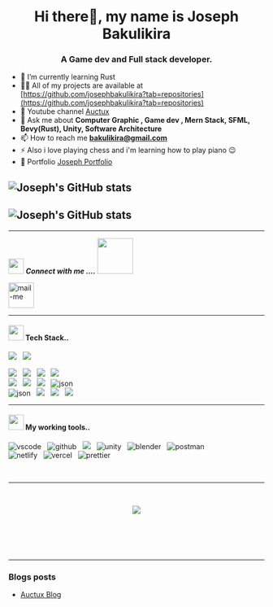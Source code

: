 <h1 align="center">Hi there👋, my name is Joseph Bakulikira</h1>
<h3 align="center">A Game dev and Full stack developer.</h3>

- 🌱 I’m currently learning Rust
- 👨‍💻 All of my projects are available at [https://github.com/josephbakulikira?tab=repositories](https://github.com/josephbakulikira?tab=repositories)
- 📝 Youtube channel [Auctux](https://www.youtube.com/@Auctux)
- 💬 Ask me about **Computer Graphic , Game dev , Mern Stack, SFML, Bevy(Rust), Unity, Software Architecture**
- 📫 How to reach me **bakulikira@gmail.com**
- ⚡ Also i love playing chess and i'm learning how to play piano 😉
- 🔭 Portfolio [Joseph Portfolio](https://josephbakulikira.vercel.app/)

![Joseph's GitHub stats](https://github-readme-stats.vercel.app/api?username=josephbakulikira&theme=dark&show_icons=true)
---
![Joseph's GitHub stats](https://github-readme-stats.vercel.app/api/top-langs?username=josephbakulikira&theme=dark&show_icons=true)
---

 <hr>

<img src="https://media.giphy.com/media/iY8CRBdQXODJSCERIr/giphy.gif" width="30px">&nbsp;***Connect with me ....*** 
<img src='https://raw.githubusercontent.com/ShahriarShafin/ShahriarShafin/main/Assets/handshake.gif' width="70px">
  <p>
 
 

  <a title="bakulikiraj@gmail.com" href="mailto:abhishekpandey10082002@gmail.com" target="blank"><img align="center"  src="https://cdn-icons-png.flaticon.com/128/888/888853.png"  width="50px"   alt="mail-me" /></a>&emsp;
<br>

 <hr>
 <h4><img src="https://media.giphy.com/media/iY8CRBdQXODJSCERIr/giphy.gif" width="30px">&nbsp;Tech Stack..</h4>
<p >
<img src="https://img.shields.io/badge/python%20-%231572B6.svg?&style=for-the-badge&logo=python&logoColor=white" />&nbsp;&nbsp;
<img src="https://img.shields.io/badge/csharp%20-%2fe3ff26.svg?&style=for-the-badge&logo=csharp&logoColor=white" />&nbsp;&nbsp;
  
 <img src="https://img.shields.io/badge/html5%20-%23e34f26.svg?&style=for-the-badge&logo=html5&logoColor=white" />&nbsp;&nbsp;
 <img src="https://img.shields.io/badge/css3%20-%231572B6.svg?&style=for-the-badge&logo=css3&logoColor=white" />&nbsp;&nbsp;
 <img src="https://img.shields.io/badge/javascript%20-%23F7DF1.svg?&style=for-the-badge&logo=javascript&logoColor=white" />&nbsp;&nbsp;
 <img src="https://img.shields.io/badge/bootstrap-%23563D7C.svg?style=for-the-badge&logo=bootstrap&logoColor=white" />&nbsp;&nbsp;
 <br/>
 <img src="https://img.shields.io/badge/React-20232A?style=for-the-badge&logo=react&logoColor=61DAFB" />&nbsp;&nbsp;
 <img src="https://img.shields.io/badge/React%20Hook%20Form-%23EC5990.svg?style=for-the-badge&logo=reacthookform&logoColor=white"  />&nbsp;&nbsp; 
 <img src="https://img.shields.io/badge/Redux-593D88?style=for-the-badge&logo=redux&logoColor=white" />&nbsp;&nbsp;
 <img src="https://img.shields.io/badge/json-5E5C5C?style=for-the-badge&logo=json&logoColor=white" alt="json" />&nbsp;&nbsp;
 <br/>
 <img src="https://img.shields.io/badge/Node.js-43853D?style=for-the-badge&logo=node.js&logoColor=white" alt="json" />&nbsp;&nbsp;
 <img src="https://img.shields.io/badge/express.js-%23404d59.svg?style=for-the-badge&logo=express&logoColor=%2361DAFB" />&nbsp;&nbsp;
 <img src="https://img.shields.io/badge/MongoDB-%234ea94b.svg?style=for-the-badge&logo=mongodb&logoColor=white" />&nbsp;&nbsp;
 <img src="https://img.shields.io/badge/NPM-%23000000.svg?style=for-the-badge&logo=npm&logoColor=white" />&nbsp;&nbsp;
 <br/>
           
</p>
<hr>
<h4><img src="https://media.giphy.com/media/iY8CRBdQXODJSCERIr/giphy.gif" width="30px">&nbsp;My working tools..</h4>
<p>
  <img src="https://img.shields.io/badge/VSCode-0078D4?style=for-the-badge&logo=visual%20studio%20code&logoColor=white" alt="vscode" />&nbsp;&nbsp;
  <img src="https://img.shields.io/badge/GitHub-100000?style=for-the-badge&logo=github&logoColor=white" alt="github"/>&nbsp;&nbsp;
  <img src="https://img.shields.io/badge/Git%20-%23F7DF1E.svg?&style=for-the-badge&color=blue&logo=Git&logoColor=white" />&nbsp;&nbsp;
  <img src="https://img.shields.io/badge/unity-667881?style=for-the-badge&logo=unity&logoColor=white" alt="unity" />&nbsp;&nbsp;
 <img src="https://img.shields.io/badge/blender-000000?style=for-the-badge&logo=blender&logoColor=white" alt="blender" />&nbsp;&nbsp;
 <img src="https://img.shields.io/badge/Postman-FF6C37?style=for-the-badge&logo=Postman&logoColor=white" alt="postman"/>&nbsp;&nbsp;
 <br/>
  <img src="https://img.shields.io/badge/Netlify-00C7B7?style=for-the-badge&logo=netlify&logoColor=white" alt="netlify" />&nbsp;&nbsp;
  <img src="https://img.shields.io/badge/Vercel-000000?style=for-the-badge&logo=vercel&logoColor=white" alt="vercel" />&nbsp;&nbsp;
  <img src="https://img.shields.io/badge/prettier-1A2C34?style=for-the-badge&logo=prettier&logoColor=F7BA3E" alt="prettier" />&nbsp;&nbsp;
</p>
 
<br/>
<hr clear="both"> 
 <br/>
<p align="center">
<a href="https://github.com/abhishekpandey108"><span>
<img align="center" src="https://github-profile-summary-cards.vercel.app/api/cards/profile-details?username=josephbakulikira&theme=dracula" />
</span></a> </p>


 <br/>
<!-- GitHub Cup's   -->
 <p align="center" ><img src="https://github-profile-trophy.vercel.app/?username=josephbakulikira&theme=vue" alt=""/> </p>
 <br/>
 


<hr clear="both">


### Blogs posts
<!-- BLOG-POST-LIST:START -->
- [Auctux Blog](https://www.auctux.com/authors/joseph-bakulikira)
